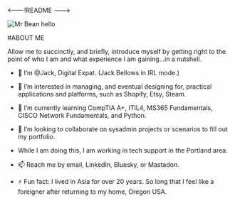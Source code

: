 <---!README 
--->

<img src="https://media.tenor.com/C8RQHnQGhYkAAAAM/mr-bean-mr-bean-holiday.gif" alt="Mr Bean hello">

#ABOUT ME

Allow me to succinctly, and briefly, introduce myself by getting right to the point of who I am and what experience I am gaining...in a nutshell.
- 👋 I’m @Jack, Digital Expat. (Jack Bellows in IRL mode.)
- 👀 I’m interested in managing, and eventual designing for, practical applications and platforms, such as Shopify, Etsy, Steam.
- 🌱 I’m currently learning CompTIA A+, ITIL4, MS365 Fundamentals, CISCO Network Fundamentals, and Python.
- 💞️ I’m looking to collaborate on sysadmin projects or scenarios to fill out my portfolio.
- While I am doing this, I am working in tech support in the Portland area.
- 📫 Reach me by email, LinkedIn, Bluesky, or Mastadon.

- ⚡ Fun fact: I lived in Asia for over 20 years. So long that I feel like a foreigner after returning to my home, Oregon USA.

<!---
This page is under construction. 
--->
